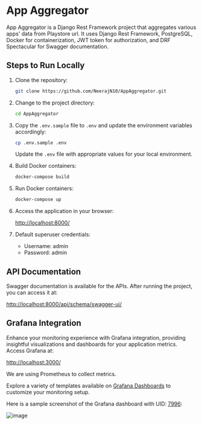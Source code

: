 # App Aggregator

App Aggregator is a Django Rest Framework project that aggregates various apps' data from Playstore url. It uses Django Rest Framework, PostgreSQL, Docker for containerization, JWT token for authorization, and DRF Spectacular for Swagger documentation.

## Steps to Run Locally

1. Clone the repository:

    ```bash
    git clone https://github.com/NeerajN10/AppAggregator.git
    ```

2. Change to the project directory:

    ```bash
    cd AppAggregator
    ```

3. Copy the `.env.sample` file to `.env` and update the environment variables accordingly:

    ```bash
    cp .env.sample .env
    ```

    Update the `.env` file with appropriate values for your local environment.

4. Build Docker containers:

    ```bash
    docker-compose build
    ```

5. Run Docker containers:

    ```bash
    docker-compose up
    ```

6. Access the application in your browser:

    [http://localhost:8000/](http://localhost:8000/)

7. Default superuser credentials:

    - Username: admin
    - Password: admin

## API Documentation

Swagger documentation is available for the APIs. After running the project, you can access it at:

[http://localhost:8000/api/schema/swagger-ui/](http://localhost:8000/api/schema/swagger-ui/)


## Grafana Integration

Enhance your monitoring experience with Grafana integration, providing insightful visualizations and dashboards for your application metrics. Access Grafana at:

[http://localhost:3000/](http://localhost:3000/)

We are using Prometheus to collect metrics.

Explore a variety of templates available on [Grafana Dashboards](https://grafana.com/grafana/dashboards/) to customize your monitoring setup.

Here is a sample screenshot of the Grafana dashboard with UID: [7996](https://grafana.com/grafana/dashboards/7996-django-prometheus/):

![image](https://github.com/NeerajN10/AppAggregator/assets/22143118/521115e9-7d96-44c4-b52c-3a08c171c32b)

